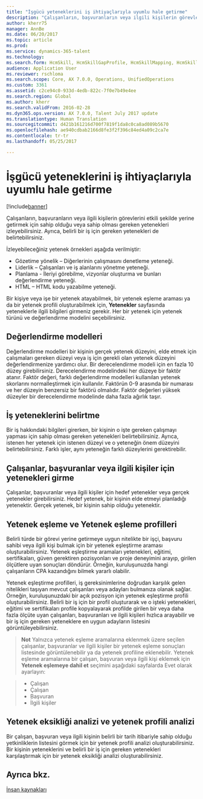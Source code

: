```yaml
---
title: "İşgücü yeteneklerini iş ihtiyaçlarıyla uyumlu hale getirme"
description: "Çalışanların, başvuranların veya ilgili kişilerin görevlerini etkili şekilde yerine getirmek için sahip olduğu veya sahip olması gereken yetenekleri izleyebilirsiniz. Ayrıca, belirli bir iş için gereken yetenekleri de belirtebilirsiniz."
author: kherr75
manager: AnnBe
ms.date: 06/20/2017
ms.topic: article
ms.prod: 
ms.service: dynamics-365-talent
ms.technology: 
ms.search.form: HcmSkill, HcmSkillGapProfile, HcmSkillMapping, HcmSkillType
audience: Application User
ms.reviewer: rschloma
ms.search.scope: Core, AX 7.0.0, Operations, UnifiedOperations
ms.custom: 3361
ms.assetid: c2ce94c0-933d-4edb-822c-7f0e7b49e4ee
ms.search.region: Global
ms.author: kherr
ms.search.validFrom: 2016-02-28
ms.dyn365.ops.version: AX 7.0.0, Talent July 2017 update
ms.translationtype: Human Translation
ms.sourcegitcommit: d421b161216d700f7819f1da8c0ca8ad089b5670
ms.openlocfilehash: ae940cdbab2166d8fe3f2f396c84ed4a09c2ca7e
ms.contentlocale: tr-tr
ms.lasthandoff: 05/25/2017

---
```


# <a name="align-workforce-skills-with-business-needs"></a>İşgücü yeteneklerini iş ihtiyaçlarıyla uyumlu hale getirme

[!include[banner](includes/banner.md)]


Çalışanların, başvuranların veya ilgili kişilerin görevlerini etkili şekilde yerine getirmek için sahip olduğu veya sahip olması gereken yetenekleri izleyebilirsiniz. Ayrıca, belirli bir iş için gereken yetenekleri de belirtebilirsiniz.

İzleyebileceğiniz yetenek örnekleri aşağıda verilmiştir:
-   Gözetime yönelik – Diğerlerinin çalışmasını denetleme yeteneği.
-   Liderlik – Çalışanları ve iş alanlarını yönetme yeteneği.
-   Planlama - İleriyi görebilme, vizyonlar oluşturma ve bunları değerlendirme yeteneği.
-   HTML – HTML kodu yazabilme yeteneği.

Bir kişiye veya işe bir yetenek atayabilmek, bir yetenek eşleme araması ya da bir yetenek profili oluşturabilmek için, **Yetenekler** sayfasında yeteneklerle ilgili bilgileri girmeniz gerekir. Her bir yetenek için yetenek türünü ve değerlendirme modelini seçebilirsiniz.

## <a name="rating-models"></a>Değerlendirme modelleri
Değerlendirme modelleri bir kişinin gerçek yetenek düzeyini, elde etmek için çalışmaları gereken düzeyi veya iş için gerekli olan yetenek düzeyini değerlendirmenize yardımcı olur. Bir derecelendirme modeli için en fazla 10 düzey girebilirsiniz.  Derecelendirme modelindeki her düzeye bir faktör atanır.  Faktör değeri, farklı değerlendirme modelleri kullanılan yetenek skorlarını normalleştirmek için kullanılır.  Faktörün 0-9 arasında bir numarası ve her düzeyin benzersiz bir faktörü olmalıdır.  Faktör değerleri yüksek düzeyler bir derecelendirme modelinde daha fazla ağırlık taşır.

## <a name="specify-job-skills"></a> İş yeteneklerini belirtme
Bir iş hakkındaki bilgileri girerken, bir kişinin o işte gereken çalışmayı yapması için sahip olması gereken yetenekleri belirtebilirsiniz.  Ayrıca, istenen her yetenek için istenen düzeyi ve o yeteneğin önem düzeyini belirtebilirsiniz. Farklı işler, aynı yeteneğin farklı düzeylerini gerektirebilir.

## <a name="enter-skills-for-workers-applicants-or-contacts"></a> Çalışanlar, başvuranlar veya ilgili kişiler için yetenekleri girme
Çalışanlar, başvuranlar veya ilgili kişiler için hedef yetenekler veya gerçek yetenekler girebilirsiniz. Hedef yetenek, bir kişinin elde etmeyi planladığı yetenektir. Gerçek yetenek, bir kişinin sahip olduğu yetenektir.

## <a name="skill-mapping-and-skill-mapping-profiles"></a> Yetenek eşleme ve Yetenek eşleme profilleri
Belirli türde bir görevi yerine getirmeye uygun nitelikte bir işçi, başvuru sahibi veya ilgili kişi bulmak için bir yetenek eşleştirme araması oluşturabilirsiniz. Yetenek eşleştirme aramaları yetenekleri, eğitimi, sertifikaları, güven gerektiren pozisyonları ve proje deneyimini arayıp, girilen ölçütlere uyan sonuçları döndürür.  Örneğin, kuruluşunuzda hangi çalışanların CPA kazandığını bilmek yararlı olabilir.

Yetenek eşleştirme profilleri, iş gereksinimlerine doğrudan karşılık gelen nitelikleri taşıyan mevcut çalışanları veya adayları bulmanıza olanak sağlar.  Örneğin, kuruluşunuzdaki bir açık pozisyon için yetenek eşleştirme profili oluşturabilirsiniz. Belirli bir iş için bir profil oluşturarak ve o işteki yetenekleri, eğitimi ve sertifikaları profile kopyalayarak profilde girilen bir veya daha fazla ölçüte uyan çalışanları, başvuranları ve ilgili kişileri hızlıca arayabilir ve bir iş için gereken yeteneklere en uygun adayların listesini görüntüleyebilirsiniz.

>**Not** Yalnızca yetenek eşleme aramalarına eklenmek üzere seçilen çalışanlar, başvuranlar ve ilgili kişiler bir yetenek eşleme sonuçları listesinde görüntülenebilir ya da yetenek profiline eklenebilir. Yetenek eşleme aramalarına bir çalışan, başvuran veya ilgili kişi eklemek için **Yetenek eşlemeye dahil et** seçimini aşağıdaki sayfalarda Evet olarak ayarlayın:

> + Çalışan
> + Çalışan
> + Başvuran
> + İlgili kişiler

## <a name="skill-gap-analysis-and-skill-profile-analysis"></a> Yetenek eksikliği analizi ve yetenek profili analizi
Bir çalışan, başvuran veya ilgili kişinin belirli bir tarih itibariyle sahip olduğu yetkinliklerin listesini görmek için bir yetenek profili analizi oluşturabilirsiniz. Bir kişinin yeteneklerini ve belirli bir iş için gereken yetenekleri karşılaştırmak için bir yetenek eksikliği analizi oluşturabilirsiniz.  



<a name="see-also"></a>Ayrıca bkz.
--------

[İnsan kaynakları](index.md)




